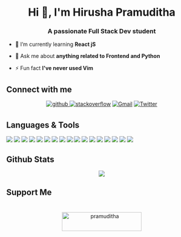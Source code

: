 <h1 align="center">Hi 👋, I'm Hirusha Pramuditha</h1>
<h3 align="center">A passionate Full Stack Dev student</h3>

[//]: # (- 🔭 I’m currently working on **my first Node app**)

- 🌱 I’m currently learning **React jS**

- 💬 Ask me about **anything related to Frontend and Python**

- ⚡ Fun fact **I've never used Vim**

## Connect with me  

<div align="center">
<a href="https://github.com/HirushaPramuditha">
<img src="https://img.shields.io/badge/github-%2324292e.svg?&style=for-the-badge&logo=github&logoColor=white" alt=github style="margin-bottom: 5px;" />
</a>
<a href="https://stackoverflow.com/users/14728797">
<img src="https://img.shields.io/badge/stackoverflow-%23F28032.svg?&style=for-the-badge&logo=stackoverflow&logoColor=white" alt=stackoverflow style="margin-bottom: 5px;"></a>
<a href = "mailto: hirushapramuditha26@gmail.com"><img alt="Gmail" src="https://img.shields.io/badge/Gmail-D14836?style=for-the-badge&logo=gmail&logoColor=white"  style="margin-bottom: 5px;" /></a>
<a href="https://twitter.com/Hiru_Pramuditha"><img alt="Twitter" src="https://img.shields.io/badge/Twitter%20-%231DA1F2.svg?&style=for-the-badge&logo=Twitter&logoColor=white"  style="margin-bottom: 5px;"/></a>  
</div> 

## Languages & Tools

![](https://img.shields.io/badge/IDE-VScode-informational?style=flat-square&logo=visual-studio-code&logoColor=white&color=2bbc8a)
![](https://img.shields.io/badge/Code-Python-informational?style=flat-square&logo=python&logoColor=white&color=2bbc8a)
![](https://img.shields.io/badge/Editor-Sublime-informational?style=flat-square&logo=sublime-text&logoColor=white&color=2bbc8a)
![](https://img.shields.io/badge/Code-Java-informational?style=flat-square&logo=java&logoColor=white&color=2bbc8a)
![](https://img.shields.io/badge/IDE-IntelliJ_IDEA-informational?style=flat-square&logo=intellij-idea&logoColor=white&color=2bbc8a)
![](https://img.shields.io/badge/OS-Linux-informational?style=flat-square&logo=linux&logoColor=white&color=2bbc8a)
![](https://img.shields.io/badge/OS-Windows-informational?style=flat-square&logo=windows&logoColor=white&color=2bbc8a)
![](https://img.shields.io/badge/Frontend-HTML5-informational?style=flat-square&logo=html5&logoColor=white&color=2bbc8a)
![](https://img.shields.io/badge/Frontend-CSS-informational?style=flat-square&logo=css3&logoColor=white&color=2bbc8a)
![](https://img.shields.io/badge/Frontend-Bootstrap-informational?style=flat-square&logo=bootstrap&logoColor=white&color=2bbc8a)
![](https://img.shields.io/badge/Code-JavaScript-informational?style=flat-square&logo=javascript&logoColor=white&color=2bbc8a)
![](https://img.shields.io/badge/Database-SQLite-informational?style=flat-square&logo=sqlite&logoColor=white&color=2bbc8a)
![](https://img.shields.io/badge/Framework-Flask-informational?style=flat-square&logo=flask&logoColor=white&color=2bbc8a)
![](https://img.shields.io/badge/Version_control-Git-informational?style=flat-square&logo=git&logoColor=white&color=2bbc8a)
![](https://img.shields.io/badge/Creative-Adobe_Illustrator-informational?style=flat-square&logo=adobe-illustrator&logoColor=white&color=2bbc8a)
![](https://img.shields.io/badge/Creative-Adobe_Photoshop-informational?style=flat-square&logo=adobe-photoshop&logoColor=white&color=2bbc8a)
![](https://img.shields.io/badge/Creative-Blender-informational?style=flat-square&logo=blender&logoColor=white&color=2bbc8a)

## Github Stats  
<div align="center"><img src="https://github-readme-stats.vercel.app/api?username=HirushaPramuditha&show_icons=true&count_private=true&hide_border=true" align="center" /></div>  
<h2>Support Me</h2>
<div align="center" style="margin-top: 40px;">
<p><a href="https://www.buymeacoffee.com/pramuditha"> <img align="center" src="https://cdn.buymeacoffee.com/buttons/v2/default-yellow.png" height="50" width="210" alt="pramuditha" /></a></p><br><br>
</div>
